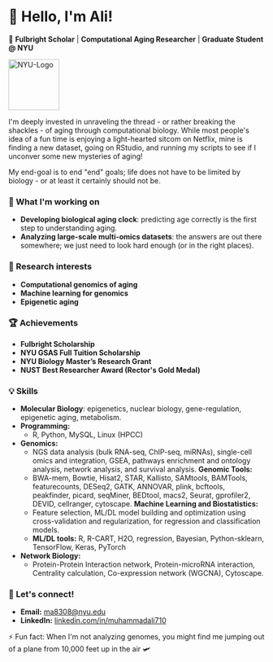 


# 👋 Hello, I'm Ali!

🌟 **Fulbright Scholar** | **Computational Aging Researcher** | **Graduate Student @ NYU** 

<img src="https://github.com/user-attachments/assets/6db2fdcc-ff30-41db-b07a-02817856be20" alt="NYU-Logo" width="100"/>

I'm deeply invested in unraveling the thread - or rather breaking the shackles - of aging through computational biology. While most people's idea of a fun time is enjoying a light-hearted sitcom on Netflix, mine is finding a new dataset, going on RStudio, and running my scripts to see if I unconver some new mysteries of aging! 

My end-goal is to end "end" goals; life does not have to be limited by biology - or at least it certainly should not be. 

### 🚀 What I'm working on
- **Developing biological aging clock**: predicting age correctly is the first step to understanding aging. 
- **Analyzing large-scale multi-omics datasets**: the answers are out there somewhere; we just need to look hard enough (or in the right places). 
  
### 🔬 Research interests
- **Computational genomics of aging** 
- **Machine learning for genomics** 
- **Epigenetic aging** 

### 🏆 Achievements
- **Fulbright Scholarship**
- **NYU GSAS Full Tuition Scholarship**
- **NYU Biology Master’s Research Grant**
- **NUST Best Researcher Award (Rector's Gold Medal)**

### 💡 Skills
- **Molecular Biology**: epigenetics, nuclear biology, gene-regulation, epigenetic aging, metabolism. 
- **Programming:**
  - R, Python, MySQL, Linux (HPCC)
- **Genomics:**
  - NGS data analysis (bulk RNA-seq, ChIP-seq, miRNAs), single-cell omics and integration, GSEA, pathways enrichment and ontology analysis, network analysis, and survival analysis.
  **Genomic Tools:**
  - BWA-mem, Bowtie, Hisat2, STAR, Kallisto, SAMtools, BAMTools, featurecounts, DESeq2, GATK, ANNOVAR, plink, bcftools, peakfinder, picard, seqMiner, BEDtool, macs2, Seurat, gprofiler2, DEVID, cellranger, cytoscape.
**Machine Learning and Biostatistics:**
  - Feature selection, ML/DL model building and optimization using cross-validation and regularization, for regression and classification models.
  - **ML/DL tools:** R, R-CART, H2O, regression, Bayesian, Python-sklearn, TensorFlow, Keras, PyTorch
- **Network Biology:** 
  - Protein-Protein Interaction network, Protein-microRNA interaction, Centrality calculation, Co-expression network (WGCNA), Cytoscape.

### 💬 Let's connect!
- **Email:** <ma8308@nyu.edu>
- **LinkedIn:** [linkedin.com/in/muhammadali710](https://linkedin.com/in/muhammadali710)

⚡ Fun fact: When I'm not analyzing genomes, you might find me jumping out of a plane from 10,000 feet up in the air 🛩️


<!---
mali8308/mali8308 is a ✨ special ✨ repository because its `README.md` (this file) appears on your GitHub profile.
You can click the Preview link to take a look at your changes.
--->
